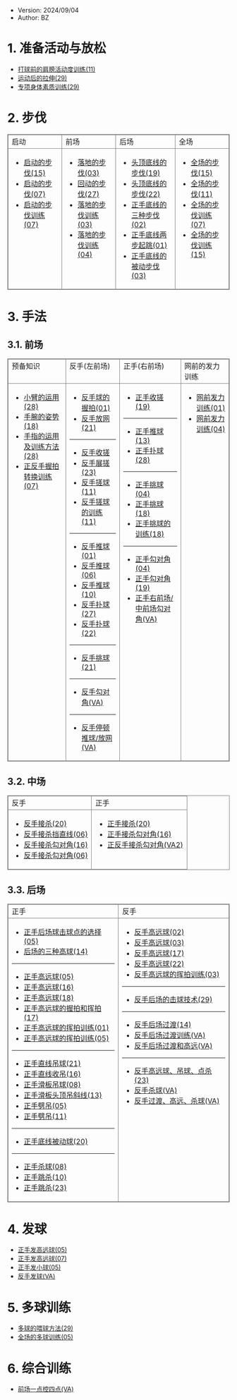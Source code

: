 - Version: 2024/09/04
- Author: BZ

<style>
    table{
        border: 1px solid gray;
    }
    td{
        vertical-align: top;
        border: 1px solid gray;
    }
</style>

# 1. 准备活动与放松

- [打球前的肩膀活动度训练(11)](https://drive.google.com/file/d/1FIdm9wEVUkrk_y68Rmn5mNnhvRSBgDWM/view?usp=drive_link)
- [运动后的拉伸(29)](https://drive.google.com/file/d/1QMX3G7MTWdo6whL83WJc-xfsE5uGOg25/view?usp=drive_link)
- [专项身体素质训练(29)](https://drive.google.com/file/d/1IBPNr3f0v_7i0b2-XaS5p5XT6uc6BrlK/view?usp=drive_link)

# 2. 步伐

<table>
<tr>
<td>
启动
</td>
<td>
前场
</td>
<td>
后场
</td>
<td>
全场
</td>
</tr>

<tr>
<td>

- [启动的步伐(15)](https://drive.google.com/file/d/1ldQlJ-J_2zfH66EnvmZIqk3BBvudewMv/view?usp=drive_link)
- [启动的步伐(07)](https://drive.google.com/file/d/1idgDPUD8D0NBefYhFL-ds29MgVApw_Mp/view?usp=drive_link)
- [启动的步伐训练(07)](https://drive.google.com/file/d/1ZvwEkHmgDvI2OoJS7Exhyj_tm4cll4jN/view?usp=drive_link) 

</td>
<td>

- [落地的步伐(03)](https://drive.google.com/file/d/1mL60qf6kIEe6y-wuxX3SRP5jz6MDzdjw/view?usp=drive_link)
- [回动的步伐(27)](https://drive.google.com/file/d/1GYsI7pI-mMTXYAGMO-ATGJ1RMZ1MJeOf/view?usp=drive_link)
- [落地的步伐训练(03)](https://drive.google.com/file/d/1SFHrsWFPDvjHXw-9SuSDo4uzG5Xzux9C/view?usp=drive_link) 
- [落地的步伐训练(04)](https://drive.google.com/file/d/19VGxhb00BKcgZcbWRv4bQu4Tz5u2oUem/view?usp=drive_link) 

</td><td>

- [头顶底线的步伐(19)](https://drive.google.com/file/d/1Z7UJC5wH-07PVk8DNqUrcJ7WRotl62S2/view?usp=drive_link)
- [头顶底线的步伐(22)](https://drive.google.com/file/d/1PQfjBCmT96wdX2tNN7WvEgNneDUnGfZg/view?usp=drive_link)
- [正手底线的三种步伐(02)](https://drive.google.com/file/d/1vGmkIPMsUEWfmKRkku1U5dJr_DVF8lq0/view?usp=drive_link)
- [正手底线两步起跳(01)](https://drive.google.com/file/d/1AxEd04ABy5mxF2lS7c_rQrbGKSUzSDdO/view?usp=drive_link)
- [正手底线的被动步伐(03)](https://drive.google.com/file/d/1pA8U7Ys-Y2U228DUTuVzBypXL6WEktKE/view?usp=drive_link)

</td><td>

- [全场的步伐(15)](https://drive.google.com/file/d/1Q-g4C_fnXR8NyH7lSjfMsgv7mXyQF32b/view?usp=drive_link)
- [全场的步伐(11)](https://drive.google.com/file/d/1yH4Qo9839KbmI-yfLEVBc4k6xRvx4hnw/view?usp=drive_link)
- [全场的步伐训练(07)](https://drive.google.com/file/d/1ezFiHEWsv5gYMrNCmOugBz_u1GiWp6zE/view?usp=drive_link) 
- [全场的步伐训练(15)](https://drive.google.com/file/d/1Ya-ZYlsWTWCuNNwv1TALscWZCknFlj27/view?usp=drive_link) 

</td>
</tr>
</table>

# 3. 手法

## 3.1. 前场

<table>
<tr>
<td>
预备知识
</td>
<td>
反手(左前场)
</td>
<td>
正手(右前场)
</td>
<td>
网前的发力训练
</td>
</tr>
<tr>
<td>

- [小臂的运用(28)](https://drive.google.com/file/d/16rAqz9lnfo7qx_dBDoovSOooIPOOUZlI/view?usp=drive_link)
- [手腕的姿势(18)](https://drive.google.com/file/d/1EFbWzX8aPyMTIRhl99vg1B9xHJmAoFX8/view?usp=drive_link)
- [手指的运用及训练方法(28)](https://drive.google.com/file/d/15SIx-qXgmSCRGh2bkpIB4G61WRL9d9oA/view?usp=drive_link)
- [正反手握拍转换训练(07)](https://drive.google.com/file/d/1bjW6x7Fakq_wVuNd1dRaZuS-SZm7zN5L/view?usp=drive_link)

</td> 
<td>

- [反手球的握拍(01)](https://drive.google.com/file/d/1LD6XlN9Xpn86lJEQ35SYcmJnZ3V8tdIW/view?usp=drive_link)
- [反手放网(21)](https://drive.google.com/file/d/1BZoYqQ_uCzEnRnBYOCcHJo2z4ViKgrm0/view?usp=drive_link)
---
- [反手收搓](https://drive.google.com/file/d/16rDJWi9oAcpjroZxqGkQEP94v0C6G4Fk/view?usp=drive_link)
- [反手展搓(23)](https://drive.google.com/file/d/1A-slSldJWBFLg0M6MZEmEOb5SkrmUVhQ/view?usp=drive_link)
- [反手搓球(11)](https://drive.google.com/file/d/15iT_gw4iLY2STTLUuRzkoHcNia3286j4/view?usp=drive_link)
- [反手搓球的训练(11)](https://drive.google.com/file/d/1FfV0c6upParhueLFEaQAXB-ZXzGlUlVx/view?usp=drive_link) 
---
- [反手推球(01)](https://drive.google.com/file/d/1tSkoBuojJiHn-wL4vXjbJV2LZFMw_wH6/view?usp=drive_link)
- [反手推球(06)](https://drive.google.com/file/d/1O1FHaOyP626aPWP9rZh1F33vOPRCwXw0/view?usp=drive_link)
- [反手推球(10)](https://drive.google.com/file/d/1jdOeqLIYxmBI7qsbSoSSvOY2QusY_xcO/view?usp=drive_link)
- [反手扑球(27)](https://drive.google.com/file/d/1pMCU5oOf7ZifSTO-FViz4xz9LRQSv6rk/view?usp=drive_link)
- [反手扑球(22)](https://drive.google.com/file/d/1bB-T_eNTS--OFM4WzJcvwdc7PIlN4q9f/view?usp=drive_link)
---
- [反手挑球(21)](https://drive.google.com/file/d/10Rxd3_YaCTVzmmRGRHboxKk0ufyiMFVS/view?usp=drive_link)
---
- [反手勾对角(VA)](https://www.youtube.com/shorts/nt5hXQM4eBE)
---
- [反手停顿推球/放网(VA)](https://www.youtube.com/shorts/9EGtHSbEzi8)

</td>
<td>

- [正手收搓(19)](https://drive.google.com/file/d/1gF1mRWSlShW-dDUtbRAFMBj5QUe5DENt/view?usp=drive_link)
---
- [正手推球(13)](https://drive.google.com/file/d/1n5FEHEKmIMmE91t7337l-4wVy78VtMvq/view?usp=drive_link)
- [正手扑球(28)](https://drive.google.com/file/d/1msmvIhFpy21wAQfByj8RD7ZVJim3n08F/view?usp=drive_link)
---
- [正手挑球(04)](https://drive.google.com/file/d/1sfffqlQwI5fUaVHkzrG4wJSIzQS4tZlE/view?usp=drive_link)
- [正手挑球(18)](https://drive.google.com/file/d/113nsVfE8pG0T8eVAebz5RUrWYLLV-T8K/view?usp=drive_link)
- [正手挑球的训练(18)](https://drive.google.com/file/d/1RgEU-iVdFBcWIwPg0nbqTxdkdMYCfBJa/view?usp=drive_link) 
---
- [正手勾对角(04)](https://drive.google.com/file/d/1Zlm7GoRzSxQ4fuSalCED1fqLXpq4cPwz/view?usp=drive_link)
- [正手勾对角(19)](https://drive.google.com/file/d/1fzO-_6yXgEXR0l3xOHtIKWkwSZezJKBS/view?usp=drive_link)
- [正手右前场/中前场勾对角(VA)](https://www.instagram.com/reel/C8mk3CGNLKf/?utm_source=ig_web_copy_link&igsh=MzRlODBiNWFlZA==)

</td>
<td>

- [网前发力训练(01)](https://drive.google.com/file/d/1RFsH8vh4UF6mE-bIATMFd18GM9gwBiUZ/view?usp=drive_link) 
- [网前发力训练(04)](https://drive.google.com/file/d/1XM2Vm9vXjMgUB0vTeII0UY3PG0RFp0AW/view?usp=drive_link) 

</td>

</tr>
</table>

## 3.2. 中场

<table>
<tr>
<td>
反手
</td>
<td>
正手
</td>
</tr>
<tr>
<td>

- [反手接杀(20)](https://drive.google.com/file/d/1nk-2tjd2LvjMEymPqEFY3CeXklO72Vi6/view?usp=drive_link)
- [反手接杀挡直线(06)](https://drive.google.com/file/d/1ns4elF_39nOlUjiJ2qEIgix1s00qeLb8/view?usp=drive_link)
- [反手接杀勾对角(16)](https://drive.google.com/file/d/1vMZN6qdQuuZQfNr1dXMqLNI_zVY7fes6/view?usp=drive_link)
- [反手接杀勾对角(06)](https://drive.google.com/file/d/1YDNV1K8VLgsj48fs4ZlmtVGxhNbyQUH8/view?usp=drive_link)

</td>
<td>

- [正手接杀(20)](https://drive.google.com/file/d/1xAyatprYOQj5T__TmogRfRPBFgza2_RB/view?usp=drive_link)
- [正手接杀勾对角(16)](https://drive.google.com/file/d/1JzfhHQG3zLXCyOnJbdIj6TpWoLQbH5uQ/view?usp=drive_link)
- [正反手接杀勾对角(VA2)](https://www.youtube.com/shorts/lma9gCclQK4)

</td>
</tr>
</table>

## 3.3. 后场

<table>
<tr>
<td>
正手
</td>
<td>
反手
</td>
</tr>

<tr>
<td>

- [正手后场球击球点的选择(05)](https://drive.google.com/file/d/1LED4k-h-JtA85BAL353-n64DScLo4kGn/view?usp=drive_link)
- [后场的三种高球(14)](https://drive.google.com/file/d/1lstK_TrlQVGX5NFFqkInIxBDxpXls4el/view?usp=drive_link)
---
- [正手高远球(05)](https://drive.google.com/file/d/1QHqrWawzTCVCbnq6VczOOM600NBXcmHW/view?usp=drive_link)
- [正手高远球(16)](https://drive.google.com/file/d/1jwo6hONgHDDmnJZ-kkYjLnx-Gc0mhi_s/view?usp=drive_link)
- [正手高远球(18)](https://drive.google.com/file/d/1htM6lRdbCfsODPBN8N8wRnoQ0mMVcG84/view?usp=drive_link)
- [正手高远球的握拍和挥拍(17)](https://drive.google.com/file/d/1hGXbWbOiWtoJNs0Ugmldu1-oD-Ezn6UL/view?usp=drive_link)
- [正手高远球的挥拍训练(01)](https://drive.google.com/file/d/15v-uz1kvJD2dRAVuHy_3yY3iuQZX0VGA/view?usp=drive_link) 
- [正手高远球的挥拍训练(05)](https://drive.google.com/file/d/1WqanPSDbAbQ3S2qjG3eZZ00DKsR4elDO/view?usp=drive_link) 
---
- [正手直线吊球(21)](https://drive.google.com/file/d/1Ar-4gttpH-0Faef77MjyVnRexilkiVD9/view?usp=drive_link)
- [正手直线收吊(16)](https://drive.google.com/file/d/1iWHMNJ-qszS3xLtXvKS2EQHUwEoOGGVJ/view?usp=drive_link)
- [正手滑板吊球(08)](https://drive.google.com/file/d/1iVs8u1RsNPx1kPBcte6AWhocT0kXMjcl/view?usp=drive_link)
- [正手滑板头顶吊斜线(13)](https://drive.google.com/file/d/1sFwe__jUbWS9Frk7oWthEwH5w4PHSkNu/view?usp=drive_link)
- [正手劈吊(05)](https://drive.google.com/file/d/10CDHLLZR8jOGhEbtvGhSO9F45gqAipp3/view?usp=drive_link)
- [正手劈吊(11)](https://drive.google.com/file/d/1ZU4p692pwQjP7YOcKM06NsknUgV7P3GZ/view?usp=drive_link)
---
- [正手底线被动球(20)](https://drive.google.com/file/d/1ASTDyS5ldEcALqMNehFm7cu5ypShOqeQ/view?usp=drive_link)
---
- [正手杀球(08)](https://drive.google.com/file/d/1V4G2hlPv0zceXDQGXPu3f3Zci9edlT23/view?usp=drive_link)
- [正手跳杀(10)](https://drive.google.com/file/d/1U8wvtSC1P-Yk00ggT9Yzw85xHB-N_Vy5/view?usp=drive_link)
- [正手跳杀(23)](https://drive.google.com/file/d/1NwBAEOVxj73AOklW7CcTGwGgANs8djTf/view?usp=drive_link)

</td>
<td>

- [反手高远球(02)](https://drive.google.com/file/d/1lVV8ZkBnNrVFS1qeQpcX6EUOxaD9ePuq/view?usp=drive_link)
- [反手高远球(03)](https://drive.google.com/file/d/1PQShVYI2x23fosjML3_5VStCc7VXSphp/view?usp=drive_link)
- [反手高远球(17)](https://drive.google.com/file/d/1A49WwFDvHTf2uJ1C6nE6oew29b0IemiU/view?usp=drive_link)
- [反手高远球(22)](https://drive.google.com/file/d/1W1zhtagMKgqDqAzUdyfP4ArzS5shNh0c/view?usp=drive_link)
- [反手高远球的挥拍训练(03)](https://drive.google.com/file/d/1w1SYG7tegZnAiwktcSEThWNB3WfgZrie/view?usp=drive_link) 
---
- [反手后场的击球技术(29)](https://drive.google.com/file/d/1wI6EvzNoM-PhAssh1uDZu3iyD8FVJmt8/view?usp=drive_link)
---
- [反手后场过渡(14)](https://drive.google.com/file/d/1KuyDAjG2T6P_rE4gzRD_ipc03u3YEINZ/view?usp=drive_link)
- [反手后场过渡训练(VA)](https://www.youtube.com/shorts/E0Zlp6moKbg)
- [反手后场过渡和高远(VA)](https://www.instagram.com/reel/C8bvGsZNvHV/?utm_source=ig_web_copy_link&igsh=MzRlODBiNWFlZA==)
---
- [反手高远球、吊球、点杀(23)](https://drive.google.com/file/d/1JiKlr2CJAPRAo-5sVL3i69oJa3w8JnI0/view?usp=drive_link)
- [反手杀球(VA)](https://www.instagram.com/reel/C8TsBj8tste/?utm_source=ig_web_copy_link&igsh=MzRlODBiNWFlZA==)
- [反手过渡、高远、杀球(VA)](https://www.instagram.com/reel/C727YWly81G/?utm_source=ig_web_copy_link&igsh=MzRlODBiNWFlZA==)

</td>
</tr>
</table>

# 4. 发球

- [正手发高远球(05)](https://drive.google.com/file/d/18IRXR9xc3QU-QfpkjVIG2R7j6U-q5iJn/view?usp=drive_link)
- [正手发高远球(07)](https://drive.google.com/file/d/112DnV62mpXvAk8r93JH7V02WJrvRr1rn/view?usp=drive_link)
- [正手发小球(05)](https://drive.google.com/file/d/1lz7YTLEYGhLNJtIvwCsawutzYzKz9rKi/view?usp=drive_link)
- [反手发球(VA)](https://www.youtube.com/shorts/S4v-W25UVLY)

# 5. 多球训练

- [多球的喂球方法(29)](https://drive.google.com/file/d/14Bx-9pJCY45Yvy7bcL5qY1w8n7IsK_70/view?usp=drive_link)
- [全场的多球训练(05)](https://drive.google.com/file/d/1-atC0opFjLQ88KH3qLrtKH5qIFyIU80b/view?usp=drive_link) 

# 6. 综合训练

- [前场一点控四点(VA)](https://www.instagram.com/reel/C6GGugktMKu/?utm_source=ig_web_copy_link&igsh=MzRlODBiNWFlZA==)
